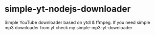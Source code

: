 # simple-yt-nodejs-downloader
Simple YouTube downloader based on ytdl &amp; ffmpeg. If you need simple mp3 downloader from yt check my simple-mp3-yt-downloader
